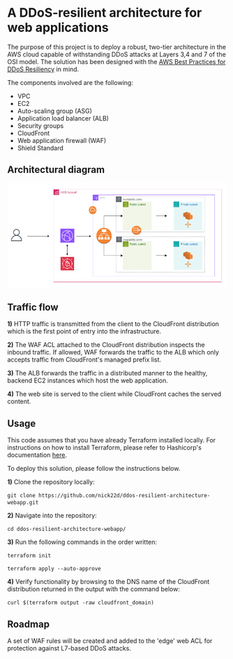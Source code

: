 # A DDoS-resilient architecture for web applications

The purpose of this project is to deploy a robust, two-tier architecture in the AWS cloud capable of withstanding DDoS attacks at Layers 3,4 and 7 of the OSI model. The solution has been designed with the [AWS Best Practices for DDoS Resiliency](https://docs.aws.amazon.com/whitepapers/latest/aws-best-practices-ddos-resiliency/aws-best-practices-ddos-resiliency.html) in mind.

The components involved are the following:

* VPC
* EC2
* Auto-scaling group (ASG)
* Application load balancer (ALB)
* Security groups
* CloudFront
* Web application firewall (WAF)
* Shield Standard

## Architectural diagram
![Diagram](images/diagram.png)

## Traffic flow

**1)** HTTP traffic is transmitted from the client to the CloudFront distribution which is the first point of entry into the infrastructure.

**2)** The WAF ACL attached to the CloudFront distribution inspects the inbound traffic. If allowed, WAF forwards the traffic to the ALB which only accepts traffic from CloudFront's managed prefix list.

**3)** The ALB forwards the traffic in a distributed manner to the healthy, backend EC2 instances which host the web application.

**4)** The web site is served to the client while CloudFront caches the served content.

## Usage
This code assumes that you have already Terraform installed locally. For instructions on how to install Terraform, please refer to Hashicorp's documentation [here](https://developer.hashicorp.com/terraform/install).

To deploy this solution, please follow the instructions below.

**1)** Clone the repository locally:

```
git clone https://github.com/nick22d/ddos-resilient-architecture-webapp.git
```

**2)** Navigate into the repository:

```
cd ddos-resilient-architecture-webapp/
```

**3)** Run the following commands in the order written:

```
terraform init
```

```
terraform apply --auto-approve
```

**4)** Verify functionality by browsing to the DNS name of the CloudFront distribution returned in the output with the command below:

```
curl $(terraform output -raw cloudfront_domain)  
```  

## Roadmap

A set of WAF rules will be created and added to the 'edge' web ACL for protection against L7-based DDoS attacks.